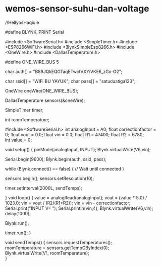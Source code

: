 # wemos-sensor-suhu-dan-voltage

//HellyosHaqiqie


#define BLYNK_PRINT Serial    

#include <SoftwareSerial.h>
#include <SimpleTimer.h>
#include <ESP8266WiFi.h>
#include <BlynkSimpleEsp8266.h>
#include <OneWire.h>
#include <DallasTemperature.h>

#define ONE_WIRE_BUS 5   


char auth[] = "B89JQkEQGTaqETwctVXYiVKE6_zGx-O2";


char ssid[] = "WIFI BU YAYUK";
char pass[] = "satuduatiga123";


OneWire oneWire(ONE_WIRE_BUS);

DallasTemperature sensors(&oneWire);

SimpleTimer timer;

int roomTemperature; 
 
#include <SoftwareSerial.h>
int analogInput = A0;
float correctionfactor = 0;
float vout = 0.0;
float vin = 0.0;
float R1 = 47400; 
float R2 = 6780;  
int value = 0;

void setup() {
  pinMode(analogInput, INPUT);
 Blynk.virtualWrite(V6,vin);

   Serial.begin(9600);
  Blynk.begin(auth, ssid, pass);

 while (Blynk.connect() == false) {
    // Wait until connected
  }

  sensors.begin();
  sensors.setResolution(10);              

  timer.setInterval(2000L, sendTemps);    

 }
void loop() {
 value = analogRead(analogInput);
 vout = (value * 5.0) / 1023.0;
 vin = vout / (R2/(R1+R2));
 vin = vin - correctionfactor;
 Serial.print("INPUT V= ");
 Serial.println(vin,4);
 Blynk.virtualWrite(V6,vin);
 delay(1000);



  Blynk.run();
  
   timer.run();
}


  
void sendTemps()
{
  sensors.requestTemperatures();                
  roomTemperature = sensors.getTempCByIndex(0);   
  Blynk.virtualWrite(V1, roomTemperature);        
}
